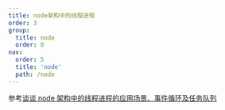```yaml
---
title: node架构中的线程进程
order: 3
group:
  title: node
  order: 0
nav:
  order: 5
  title: 'node'
  path: /node
---
```


参考[谈谈 node 架构中的线程进程的应用场景、事件循环及任务队列](https://mp.weixin.qq.com/s/huyn95OyOz45J93B3WGXdA)
